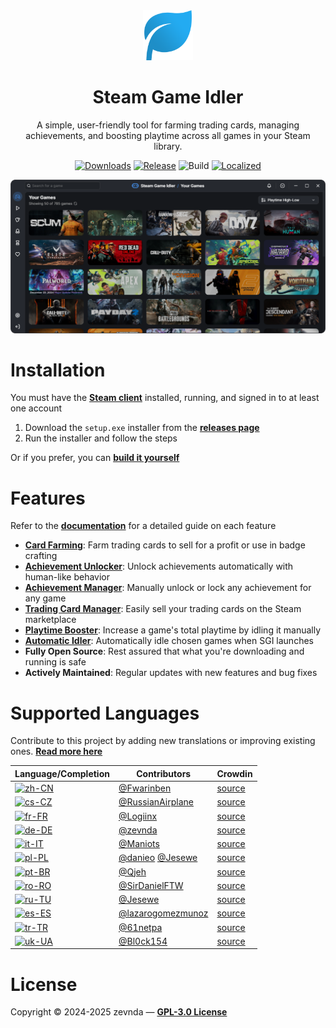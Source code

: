 <div align="center">
<img src="./public/logo.png" width="80" alt="app logo">

<h1>Steam Game Idler</h1>

A simple, user-friendly tool for farming trading cards, managing achievements, and boosting playtime across all games in your Steam library.

[![Downloads][downloads]](https://github.com/zevnda/steam-game-idler/releases)
[![Release][release]](https://github.com/zevnda/steam-game-idler/releases/latest)
![Build][build]
[![Localized][localized]](https://github.com/zevnda/steam-game-idler?tab=readme-ov-file#supported-languages)

<img src="./public/example.png" width="700" alt="example image"><br />
</div>

# Installation
You must have the **[Steam client](https://store.steampowered.com/about)** installed, running, and signed in to at least one account

1. Download the `setup.exe` installer from the **[releases page](https://github.com/zevnda/steam-game-idler/releases/latest)**
2. Run the installer and follow the steps

Or if you prefer, you can **[build it yourself](https://steamgameidler.vercel.app/docs/get-started/build-it-yourself)**

# Features
Refer to the **[documentation](https://steamgameidler.vercel.app/docs/)** for a detailed guide on each feature

* **[Card Farming](https://steamgameidler.vercel.app/docs/features/card-farming)**: Farm trading cards to sell for a profit or use in badge crafting
* **[Achievement Unlocker](https://steamgameidler.vercel.app/docs/features/achievement-unlocker)**: Unlock achievements automatically with human-like behavior
* **[Achievement Manager](https://steamgameidler.vercel.app/docs/features/achievement-manager)**: Manually unlock or lock any achievement for any game
* **[Trading Card Manager](https://steamgameidler.vercel.app/docs/features/trading-card-manager)**: Easily sell your trading cards on the Steam marketplace
* **[Playtime Booster](https://steamgameidler.vercel.app/docs/features/playtime-booster)**: Increase a game's total playtime by idling it manually
* **[Automatic Idler](https://steamgameidler.vercel.app/docs/features/auto-idler)**: Automatically idle chosen games when SGI launches
* **Fully Open Source**: Rest assured that what you're downloading and running is safe
* **Actively Maintained**: Regular updates with new features and bug fixes

# Supported Languages
Contribute to this project by adding new translations or improving existing ones. **[Read more here](https://github.com/zevnda/steam-game-idler/discussions/148)**

| Language/Completion             | Contributors                                                              | Crowdin                |
| ------------------------------- | ------------------------------------------------------------------------- | ---------------------- |
| [![zh-CN][zh-CN]][zh-CN-source] | [@Fwarinben](https://github.com/Fwarinben)                                | [source][zh-CN-source] |
| [![cs-CZ][cs-CZ]][cs-CZ-source] | [@RussianAirplane](https://github.com/RussianAirplane)                    | [source][cs-CZ-source] |
| [![fr-FR][fr-FR]][fr-FR-source] | [@Logiinx](https://github.com/Logiinx)                                    | [source][fr-FR-source] |
| [![de-DE][de-DE]][de-DE-source] | [@zevnda](https://github.com/zevnda)                                      | [source][de-DE-source] |
| [![it-IT][it-IT]][it-IT-source] | [@Maniots](https://github.com/Maniots)                                    | [source][it-IT-source] |
| [![pl-PL][pl-PL]][pl-PL-source] | [@danieo](https://github.com/danieo) [@Jesewe](https://github.com/Jesewe) | [source][pl-PL-source] |
| [![pt-BR][pt-BR]][pt-BR-source] | [@Qjeh](https://github.com/Qjeh)                                          | [source][pt-BR-source] |
| [![ro-RO][ro-RO]][ro-RO-source] | [@SirDanielFTW](https://github.com/SirDanielFTW)                          | [source][ro-RO-source] |
| [![ru-TU][ru-RU]][ru-RU-source] | [@Jesewe](https://github.com/Jesewe)                                      | [source][ru-RU-source] |
| [![es-ES][es-ES]][es-ES-source] | [@lazarogomezmunoz](https://crowdin.com/profile/lazarogomezmunoz)          | [source][es-ES-source] |
| [![tr-TR][tr-TR]][tr-TR-source] | [@61netpa](https://github.com/61netpa)                                    | [source][tr-TR-source] |
| [![uk-UA][uk-UA]][uk-UA-source] | [@Bl0ck154](https://github.com/Bl0ck154)                                  | [source][uk-UA-source] |

# License
Copyright © 2024-2025 zevnda — **[GPL-3.0 License](./LICENSE)**

[downloads]: https://img.shields.io/github/downloads/zevnda/steam-game-idler/total?style=flat-square&color=%23e86827
[release]: https://img.shields.io/github/v/release/zevnda/steam-game-idler?style=flat-square&color=%232d6acc&label=Version
[build]: https://img.shields.io/github/actions/workflow/status/zevnda/steam-game-idler/release.yml?style=flat-square&color=%2338ba56

[localized]: https://img.shields.io/badge/dynamic/json?url=https%3A%2F%2Fapibase.vercel.app%2Fapi%2Fcrowdin&query=%24.totalProgress&suffix=%25&style=flat-square&label=Translated&color=%23985FCC

[cs-CZ]: https://img.shields.io/badge/dynamic/json?url=https%3A%2F%2Fapibase.vercel.app%2Fapi%2Fcrowdin%3FlanguageId%3Dcs&query=%24.progress&suffix=%25&style=flat-square&label=Czech&color=%23985FCC
[cs-CZ-source]: https://crowdin.com/editor/steam-game-idler/all/en-cs

[de-DE]: https://img.shields.io/badge/dynamic/json?url=https%3A%2F%2Fapibase.vercel.app%2Fapi%2Fcrowdin%3FlanguageId%3Dde&query=%24.progress&suffix=%25&style=flat-square&label=German&color=%23985FCC
[de-DE-source]: https://crowdin.com/editor/steam-game-idler/all/en-de

[fr-FR]: https://img.shields.io/badge/dynamic/json?url=https%3A%2F%2Fapibase.vercel.app%2Fapi%2Fcrowdin%3FlanguageId%3Dfr&query=%24.progress&suffix=%25&style=flat-square&label=French&color=%23985FCC
[fr-FR-source]: https://crowdin.com/editor/steam-game-idler/all/en-fr

[it-IT]: https://img.shields.io/badge/dynamic/json?url=https%3A%2F%2Fapibase.vercel.app%2Fapi%2Fcrowdin%3FlanguageId%3Dit&query=%24.progress&suffix=%25&style=flat-square&label=Italian&color=%23985FCC
[it-IT-source]: https://crowdin.com/editor/steam-game-idler/all/en-it

[pl-PL]: https://img.shields.io/badge/dynamic/json?url=https%3A%2F%2Fapibase.vercel.app%2Fapi%2Fcrowdin%3FlanguageId%3Dpl&query=%24.progress&suffix=%25&style=flat-square&label=Polish&color=%23985FCC
[pl-PL-source]: https://crowdin.com/editor/steam-game-idler/all/en-pl

[pt-BR]: https://img.shields.io/badge/dynamic/json?url=https%3A%2F%2Fapibase.vercel.app%2Fapi%2Fcrowdin%3FlanguageId%3Dpt-BR&query=%24.progress&suffix=%25&style=flat-square&label=Portuguese%20%28BR%29&color=%23985FCC
[pt-BR-source]: https://crowdin.com/editor/steam-game-idler/all/en-ptbr

[ro-RO]: https://img.shields.io/badge/dynamic/json?url=https%3A%2F%2Fapibase.vercel.app%2Fapi%2Fcrowdin%3FlanguageId%3Dro&query=%24.progress&suffix=%25&style=flat-square&label=Romanian&color=%23985FCC
[ro-RO-source]: https://crowdin.com/editor/steam-game-idler/all/en-ro

[ru-RU]: https://img.shields.io/badge/dynamic/json?url=https%3A%2F%2Fapibase.vercel.app%2Fapi%2Fcrowdin%3FlanguageId%3Dru&query=%24.progress&suffix=%25&style=flat-square&label=Russian&color=%23985FCC
[ru-RU-source]: https://crowdin.com/editor/steam-game-idler/all/en-ru

[es-ES]: https://img.shields.io/badge/dynamic/json?url=https%3A%2F%2Fapibase.vercel.app%2Fapi%2Fcrowdin%3FlanguageId%3Des-ES&query=%24.progress&suffix=%25&style=flat-square&label=Spanish&color=%23985FCC
[es-ES-source]: https://crowdin.com/editor/steam-game-idler/all/es-es

[tr-TR]: https://img.shields.io/badge/dynamic/json?url=https%3A%2F%2Fapibase.vercel.app%2Fapi%2Fcrowdin%3FlanguageId%3Dtr&query=%24.progress&suffix=%25&style=flat-square&label=Turkish&color=%23985FCC
[tr-TR-source]: https://crowdin.com/editor/steam-game-idler/all/en-tr

[uk-UA]: https://img.shields.io/badge/dynamic/json?url=https%3A%2F%2Fapibase.vercel.app%2Fapi%2Fcrowdin%3FlanguageId%3Duk&query=%24.progress&suffix=%25&style=flat-square&label=Ukrainian&color=%23985FCC
[uk-UA-source]: https://crowdin.com/editor/steam-game-idler/all/en-uk

[zh-CN]: https://img.shields.io/badge/dynamic/json?url=https%3A%2F%2Fapibase.vercel.app%2Fapi%2Fcrowdin%3FlanguageId%3Dzh-CN&query=%24.progress&suffix=%25&style=flat-square&label=Chinese%20Simplified&color=%23985FCC
[zh-CN-source]: https://crowdin.com/editor/steam-game-idler/all/en-zhcn
